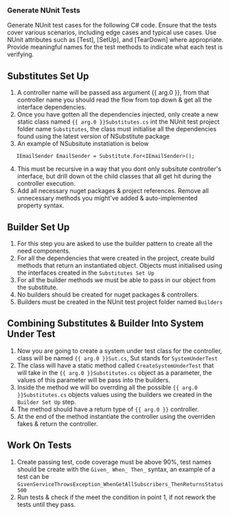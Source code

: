 ### Generate NUnit Tests

Generate NUnit test cases for the following C# code. Ensure that the tests cover various scenarios, including edge cases and typical use cases. Use NUnit attributes such as [Test], [SetUp], and [TearDown] where appropriate. Provide meaningful names for the test methods to indicate what each test is verifying.

## Substitutes Set Up

1. A controller name will be passed ass argument {{ arg.0 }}, from that controller name you should read the flow from top down & get all the  interface dependencies.
2. Once you have gotten all the dependencies injected, only create a new static class named `{{ arg.0 }}Substitutes.cs` int the NUnit test project folder name `Substitutes`, the class must initialise all the dependencies found using the latest version of NSubstitute package
3. An example of NSubsitute instatiation is below
```charp
   IEmailSender EmailSender = Substitute.For<IEmailSender>();
```
4. This must be recursive in a way that you dont only subsitute controller's interface, but drill down ot the child classes that all get hit during the controller execution.
5. Add all necessary nuget packages & project references. Remove all unnecessary methods you might've added & auto-implemented property syntax.

## Builder Set Up

1. For this step you are asked to use the builder pattern to create all the need components.
2. For all the dependencies that were created in the project, create build methods that return an instantiated object. Objects must initialised using the interfaces created in the `Substitutes Set Up`
3. For all the builder methods we must be able to pass in our object from the substitute.
4. No builders should be created for nuget packages & controllers.
5. Builders must be created in the NUnit test project folder named `Builders`

## Combining Substitutes & Builder Into System Under Test

1. Now you are going to create a system under test class for the controller, class will be named `{{ arg.0 }}Sut.cs`, Sut stands for `SystemUnderTest`
2. The class will have a static method called `CreateSystemUnderTest` that will take in the `{{ arg.0 }}Substitutes.cs` object as a parameter, the values of this parameter will be pass into the builders.
3. Inside the method we will bo overrding all the possible `{{ arg.0 }}Substitutes.cs` objects values using the builders we created in the `Builder Set Up` step.
4. The method should have a return type of `{{ arg.0 }}` controller.
5. At the end of the method instantiate the controller using the overriden fakes & return the controller.

## Work  On Tests

1. Create passing test, code coverage must be above 90%, test names should be create with the `Given_ When_ Then_` syntax, an example of a test can be `GivenServiceThrowsException_WhenGetAllSubscribers_ThenReturnsStatus500`
2. Run tests & check if the meet the condition in point 1, if not rework the tests until they pass.